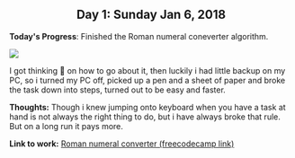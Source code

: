 <h2 align="center">
Day 1: Sunday Jan 6, 2018
</h2>   

**Today's Progress**: Finished the Roman numeral coneverter algorithm.
<div>
<img src = "https://scontent.flos4-1.fna.fbcdn.net/v/t31.0-8/26685905_1606340372738629_172596165962363398_o.jpg?oh=2d7c67084c38572dcc34f9bc0c87833d&oe=5AB5C717"></img>
</div>

I got thinking :thinking:  on how to go about it, then luckily i had little backup on my PC, so i turned my PC off, picked up a pen and a sheet of paper and broke the task down into steps, turned out to be easy and faster.


**Thoughts:** Though i knew jumping onto keyboard when you have a task at hand is not always the right thing to do, but i have always broke that rule. But on a long run it pays more. 


**Link to work:** [Roman numeral converter (freecodecamp link)](https://www.freecodecamp.org/challenges/roman-numeral-converter)
